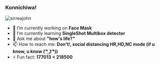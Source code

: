 ### Konnichiwa!

<!--
**sirreajohn/sirreajohn** is a ✨ _special_ ✨ repository because its `README.md` (this file) appears on your GitHub profile.

Here are some ideas to get you started:
-->
<p align="left"> <img src="https://komarev.com/ghpvc/?username=sirreajohn" alt="sirreajohn" /> </p>




- 🐓 I’m currently working on <b>Face Mask </b>
- 🥘 I’m currently learning <b> SingleShot Multibox detector </b>
- 💬 Ask me about <b> "how's life?" </b>
- 📫 How to reach me: <b> Don't!, social distancing HR,HD,NC mode (if u know, u know ( ͡° ͜ʖ ͡°)) </b>
- ⚡ Fun fact: <b> 177013 < 218500 </b>

